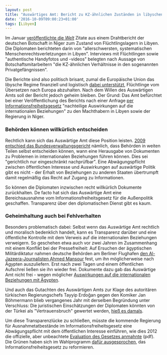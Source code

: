 ```yaml
---
layout: post
title: "Auswärtiges Amt: Bericht zu KZ-ähnlichen Zuständen in libyschen Lagern bleibt geheim"
date: '2016-10-09T09:00:23+01:00'
tags: [Libyen]
---
```


Im Januar <a href="https://www.welt.de/politik/ausland/article161608446/Wir-sind-weniger-wert-als-Hunde.html">veröffentlichte die <em>Welt</em></a> Zitate aus einem Drahtbericht der deutschen Botschaft in Niger zum Zustand von Flüchtlingslagern in Libyen. Die Diplomaten berichteten darin von "allerschwersten, systematischen Menschenrechtsverletzungen in Libyen". Interviews mit Flüchtlingen sowie "authentische Handyfotos und -videos" belegten nach Aussage von Botschaftsmitarbeitern "die KZ-ähnlichen Verhältnisse in den sogenannten Privatgefängnissen".

Die Berichte sind also politisch brisant, zumal die Europäische Union das libysche Regime finanziell und logistisch <a href="https://netzpolitik.org/2017/libysches-militaer-soll-an-europaeische-ueberwachungssysteme-angeschlossen-werden/">dabei unterstützt</a>, Flüchtlinge vom Übersetzen nach Europa abzuhalten. Nach dem Willen des Auswärtigen Amts soll der Bericht jedoch geheim bleiben. Der Grund: Das Amt befürchtet bei einer Veröffentlichung des Berichts nach einer Anfrage <a href="https://fragdenstaat.de/anfrage/korrespondenz-zu-libyschen-lagern-zwischen-deutscher-botschaft-niger-und-ministerien/#anhang-30824">per Informationsfreiheitsgesetz</a> "nachteilige Auswirkungen auf die internationalen Beziehungen" zu den Machthabern in Libyen sowie der Regierung in Niger.

<h3>Behörden können willkürlich entscheiden</h3>

Rechtlich kann sich das Auswärtige Amt diese Position leisten. <a href="http://www.bverwg.de/entscheidungen/entscheidung.php?ent=291009U7C22.08.0">2009 entschied das Bundesverwaltungsgericht</a> nämlich, dass Behörden in weiten Teilen selbst entscheiden können, wann eine Herausgabe von Dokumenten zu Problemen in internationalen Beziehungen führen können. Dies sei "gerichtlich nur eingeschränkt nachprüfbar". Eine Abwägungspflicht zwischen öffentlichen Interesse und Auswirkungen auf auswärtige Politik gibt es nicht - der Erhalt von Beziehungen zu anderen Staaten übertrumpft damit regelmäßig das Recht auf Zugang zu Informationen.

So können die Diplomaten inzwischen recht willkürlich Dokumente zurückhalten. De facto hat sich das Auswärtige Amt eine Bereichsausnahme vom Informationsfreiheitsgesetz für die Außenpolitik geschaffen. Transparenz über den diplomatischen Dienst gibt es kaum.

<h3>Geheimhaltung auch bei Fehlverhalten</h3>

Besonders problematisch dabei: Selbst wenn das Auswärtige Amt rechtlich und moralisch bedenklich handelt, kann es Transparenz darüber und eine öffentliche Kontrolle mit dem Verweis auf die internationalen Beziehungen verweigern. So geschehen etwa auch vor zwei Jahren im Zusammenhang mit einem Konflikt bei der Pressefreiheit: Auf Ersuchen der ägyptischen Militärdiktatur nahmen deutsche Behörden am Berliner Flughafen <a href="https://netzpolitik.org/2015/nach-zwei-tagen-in-deutscher-haft-ahmed-mansour-wieder-frei/">den Al-Jazeera-Journalisten Ahmed Mansour</a> fest, um ihn möglicherweise nach Ägypten auszuliefern. Erst nach zwei Tagen und einem öffentlichen Aufschrei ließen sie ihn wieder frei. Dokumente dazu gab das Auswärtige Amt nicht frei - wegen möglicher <a href="https://fragdenstaat.de/anfrage/verbalnote-der-agyptischen-botschaft-zu-ahmed-mansour/">Auswirkungen auf die internationalen Beziehungen mit Ägypten</a>.

Und auch das Gutachten des Auswärtigen Amts zur Klage des autoritären türkischen Regierungschefs Tayyip Erdoğan gegen den Komiker Jan Böhmermann blieb vergangenes Jahr mit derselben Begründung unter Verschluss: Die juristischen Einschätzungen der Diplomaten könnten von der Türkei als "Vertrauensbruch" gewertet werden, <a href="https://netzpolitik.org/2016/ifg-ablehnung-des-tages-auswaertiges-amt-haelt-boehmermann-gutachten-unter-verschluss/">hieß es damals</a>.

Um diese Transparenzlücke zu schließen, müsste die kommende Regierung für Ausnahmetatbestände im Informationsfreiheitsgesetz eine Abwägungspflicht mit dem öffentlichen Interesse einführen, wie dies 2012 die offizielle, aber unbeachtete <a href="http://www.foev-speyer.de/files/de/fbpdf/_vti_cnf/InGFA/Abschlussberichte/AB_Informationsfreiheitsgesetz.pdf">Evaluation des Gesetzes anmahnte</a> (pdf). Die Grünen haben sich im Wahlprogramm <a href="http://blog.fragdenstaat.de/2017/wahlprogramme/">dafür ausgesprochen</a>, das Informationsfreiheitsgesetz zu reformieren.
